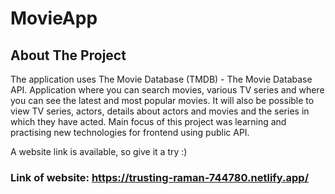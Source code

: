 # MovieApp

## About The Project

The application uses The Movie Database (TMDB) - The Movie Database API. Application where you can search movies, various TV series and where you can see the latest and most popular movies. It will also be possible to view TV series, actors, details about actors and movies and the series in which they have acted.
Main focus of this project was learning and practising new technologies for frontend using public API.

A website link is available, so give it a try :)

### Link of website: https://trusting-raman-744780.netlify.app/
